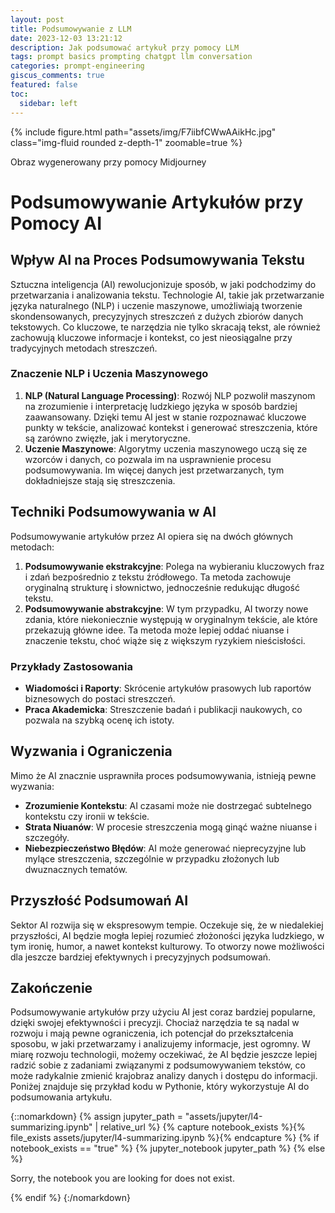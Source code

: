 ```yaml
---
layout: post
title: Podsumowywanie z LLM
date: 2023-12-03 13:21:12
description: Jak podsumować artykuł przy pomocy LLM
tags: prompt basics prompting chatgpt llm conversation
categories: prompt-engineering
giscus_comments: true
featured: false
toc:
  sidebar: left
---
```

{% include figure.html path="assets/img/F7iibfCWwAAikHc.jpg" class="img-fluid rounded z-depth-1" zoomable=true %}
<div class="caption">
    Obraz wygenerowany przy pomocy Midjourney
</div>

# Podsumowywanie Artykułów przy Pomocy AI

## Wpływ AI na Proces Podsumowywania Tekstu
Sztuczna inteligencja (AI) rewolucjonizuje sposób, w jaki podchodzimy do przetwarzania i analizowania tekstu. Technologie AI, takie jak przetwarzanie języka naturalnego (NLP) i uczenie maszynowe, umożliwiają tworzenie skondensowanych, precyzyjnych streszczeń z dużych zbiorów danych tekstowych. Co kluczowe, te narzędzia nie tylko skracają tekst, ale również zachowują kluczowe informacje i kontekst, co jest nieosiągalne przy tradycyjnych metodach streszczeń.

### Znaczenie NLP i Uczenia Maszynowego
1. **NLP (Natural Language Processing)**: Rozwój NLP pozwolił maszynom na zrozumienie i interpretację ludzkiego języka w sposób bardziej zaawansowany. Dzięki temu AI jest w stanie rozpoznawać kluczowe punkty w tekście, analizować kontekst i generować streszczenia, które są zarówno zwięzłe, jak i merytoryczne.
2. **Uczenie Maszynowe**: Algorytmy uczenia maszynowego uczą się ze wzorców i danych, co pozwala im na usprawnienie procesu podsumowywania. Im więcej danych jest przetwarzanych, tym dokładniejsze stają się streszczenia.

## Techniki Podsumowywania w AI
Podsumowywanie artykułów przez AI opiera się na dwóch głównych metodach:

1. **Podsumowywanie ekstrakcyjne**: Polega na wybieraniu kluczowych fraz i zdań bezpośrednio z tekstu źródłowego. Ta metoda zachowuje oryginalną strukturę i słownictwo, jednocześnie redukując długość tekstu.
2. **Podsumowywanie abstrakcyjne**: W tym przypadku, AI tworzy nowe zdania, które niekoniecznie występują w oryginalnym tekście, ale które przekazują główne idee. Ta metoda może lepiej oddać niuanse i znaczenie tekstu, choć wiąże się z większym ryzykiem nieścisłości.

### Przykłady Zastosowania
- **Wiadomości i Raporty**: Skrócenie artykułów prasowych lub raportów biznesowych do postaci streszczeń.
- **Praca Akademicka**: Streszczenie badań i publikacji naukowych, co pozwala na szybką ocenę ich istoty.

## Wyzwania i Ograniczenia
Mimo że AI znacznie usprawniła proces podsumowywania, istnieją pewne wyzwania:

- **Zrozumienie Kontekstu**: AI czasami może nie dostrzegać subtelnego kontekstu czy ironii w tekście.
- **Strata Niuanów**: W procesie streszczenia mogą ginąć ważne niuanse i szczegóły.
- **Niebezpieczeństwo Błędów**: AI może generować nieprecyzyjne lub mylące streszczenia, szczególnie w przypadku złożonych lub dwuznacznych tematów.

## Przyszłość Podsumowań AI
Sektor AI rozwija się w ekspresowym tempie. Oczekuje się, że w niedalekiej przyszłości, AI będzie mogła lepiej rozumieć złożoności języka ludzkiego, w tym ironię, humor, a nawet kontekst kulturowy. To otworzy nowe możliwości dla jeszcze bardziej efektywnych i precyzyjnych podsumowań.

## Zakończenie
Podsumowywanie artykułów przy użyciu AI jest coraz bardziej popularne, dzięki swojej efektywności i precyzji. Chociaż narzędzia te są nadal w rozwoju i mają pewne ograniczenia, ich potencjał do przekształcenia sposobu, w jaki przetwarzamy i analizujemy informacje, jest ogromny. W miarę rozwoju technologii, możemy oczekiwać, że AI będzie jeszcze lepiej radzić sobie z zadaniami związanymi z podsumowywaniem tekstów, co może radykalnie zmienić krajobraz analizy danych i dostępu do informacji. Poniżej znajduje się przykład kodu w Pythonie, który wykorzystuje AI do podsumowania artykułu.


{::nomarkdown}
{% assign jupyter_path = "assets/jupyter/l4-summarizing.ipynb" | relative_url %}
{% capture notebook_exists %}{% file_exists assets/jupyter/l4-summarizing.ipynb %}{% endcapture %}
{% if notebook_exists == "true" %}
    {% jupyter_notebook jupyter_path %}
{% else %}
    <p>Sorry, the notebook you are looking for does not exist.</p>
{% endif %}
{:/nomarkdown}
